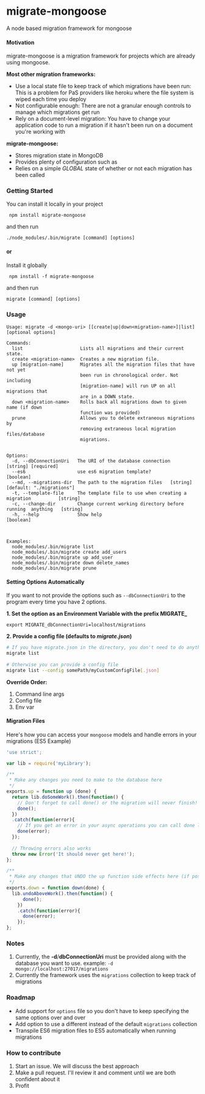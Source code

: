 # migrate-mongoose
A node based migration framework for mongoose

#### Motivation
migrate-mongoose is a migration framework for projects which are already using mongoose.
 

**Most other migration frameworks:**
- Use a local state file to keep track of which migrations have been run: This is a problem for PaS providers like heroku where the file system is wiped each time you deploy
- Not configurable enough: There are not a granular enough controls to manage which migrations get run
- Rely on a document-level migration: You have to change your application code to run a migration if it hasn't been run on a document you're working with

**migrate-mongoose:**
- Stores migration state in MongoDB
- Provides plenty of configuration such as
- Relies on a simple *GLOBAL* state of whether or not each migration has been called 
    


### Getting Started
You can install it locally in your project
```
 npm install migrate-mongoose
```
and then run
```
./node_modules/.bin/migrate [command] [options]
```

#### or

Install it globally
```
 npm install -f migrate-mongoose
```
and then run
```
migrate [command] [options]
```

### Usage
```
Usage: migrate -d <mongo-uri> [[create|up|down<migration-name>]|list] [optional options]

Commands:
  list                     Lists all migrations and their current state.
  create <migration-name>  Creates a new migration file.
  up [migration-name]      Migrates all the migration files that have not yet
                           been run in chronological order. Not including
                           [migration-name] will run UP on all migrations that
                           are in a DOWN state.
  down <migration-name>    Rolls back all migrations down to given name (if down
                           function was provided)
  prune                    Allows you to delete extraneous migrations by
                           removing extraneous local migration files/database
                           migrations.
 
 
Options:
  -d, --dbConnectionUri   The URI of the database connection               [string] [required]
  --es6                   use es6 migration template?                                [boolean]
  --md, --migrations-dir  The path to the migration files   [string] [default: "./migrations"]
  -t, --template-file     The template file to use when creating a migration          [string]
  -c, --change-dir        Change current working directory before running  anything   [string]
  -h, --help              Show help                                                  [boolean]

 
 
Examples:
  node_modules/.bin/migrate list
  node_modules/.bin/migrate create add_users
  node_modules/.bin/migrate up add_user
  node_modules/.bin/migrate down delete_names
  node_modules/.bin/migrate prune
```
#### Setting Options Automatically
If you want to not provide the options such as `--dbConnectionUri` to the program every time you have 2 options.

**1. Set the option as an Environment Variable with the prefix MIGRATE_**
```
export MIGRATE_dbConnectionUri=localhost/migrations
```
**2. Provide a config file (defaults to *migrate.json*)**
```bash
# If you have migrate.json in the directory, you don't need to do anything
migrate list
 
# Otherwise you can provide a config file
migrate list --config somePath/myCustomConfigFile[.json]
```

**Override Order:**
1. Command line args
2. Config file
3. Env var


#### Migration Files
Here's how you can access your `mongoose` models and handle errors in your migrations (ES5 Example)
```javascript
'use strict';

var lib = require('myLibrary');

/**
 * Make any changes you need to make to the database here
 */
exports.up = function up (done) {
  return lib.doSomeWork().then(function() {
    // Don't forget to call done() or the migration will never finish!
    done();
  })
  .catch(function(error){
    // If you get an error in your async operations you can call done like so
    done(error);
  });
  
  // Throwing errors also works
  throw new Error('It should never get here!');
};

/**
 * Make any changes that UNDO the up function side effects here (if possible)
 */
exports.down = function down(done) {
  lib.undoAboveWork().then(function() {
      done();
    })
    .catch(function(error){
      done(error);
    });
};
```



### Notes

1. Currently, the **-d**/**dbConnectionUri**  must be provided along with the database you want to use.
example: `-d mongo://localhost:27017/migrations`
2. Currently the framework uses the `migrations` collection to keep track of migrations



### Roadmap
- Add support for `options` file so you don't have to keep specifying the same options over and over
- Add option to use a different instead of the default `migrations` collection
- Transpile ES6 migration files to ES5 automatically when running migrations


### How to contribute
1. Start an issue. We will discuss the best approach
2. Make a pull request. I'll review it and comment until we are both confident about it
3. Profit
